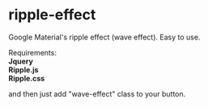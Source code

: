 # ripple-effect
Google Material's ripple effect (wave effect). Easy to use.


Requirements:<br/>
  <b>Jquery</b><br/>
  <b>Ripple.js</b><br/>
  <b>Ripple.css</b><br/>
  
  and then just add "wave-effect" class to your button.
